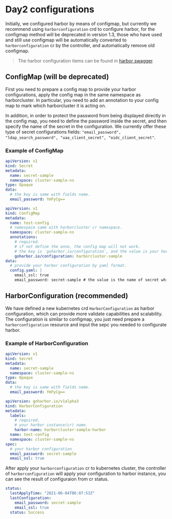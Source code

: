 # Day2 configurations

Initially, we configured harbor by means of configmap, but currently we recommend using `harborconfiguration` crd to configure harbor, for the configmap method will be deprecated in version 1.3, those who have used and still use configmap will be automatically converted to `harborconfiguration` cr by the controller, and automatically remove old configmap.

> The harbor configuration items can be found in [harbor swagger](https://github.com/goharbor/harbor/blob/0867a6bfd6f33149f86a7ae8a740f5e1f976cafa/api/v2.0/swagger.yaml#L7990).

## ConfigMap (will be deprecated)

First you need to prepare a config map to provide your harbor configurations, apply the config map in the same namespace as harborcluster. In particular, you need to add an annotation to your config map to mark which harborcluster it is acting on.

In addition, in order to protect the password from being displayed directly in the config map, you need to define the password inside the secret, and then specify the name of the secret in the configuration. We currently offer these type of secret configurations fields: `"email_password", "ldap_search_password", "uaa_client_secret", "oidc_client_secret"`.

### Example of ConfigMap

```yaml
apiVersion: v1
kind: Secret
metadata:
  name: secret-sample
  namespace: cluster-sample-ns
type: Opaque
data:
  # the key is same with fields name.
  email_password: YmFyCg==
```

```yaml
apiVersion: v1
kind: ConfigMap
metadata:
  name: test-config
  # namespace same with harborcluster cr namespace.
  namespace: cluster-sample-ns
  annotations:
    # required.
    # if not define the anno, the config map will not work.
    # the key is `goharbor.io/configuration`, and the value is your harborcluster cr name.
    goharbor.io/configuration: harborcluster-sample
data:
  # provide your harbor configuration by yaml format.
  config.yaml: |
    email_ssl: true
    email_password: secret-sample # the value is the name of secret which store the email_password.
```

## HarborConfiguration (recommended)

We have defined a new kubernetes crd `HarborConfiguration` as harbor configuration, which can provide more validate capabilities and scalability. The configuration is similar to configmap, you just need prepare a `harborconfiguration` resource and input the sepc you needed to configurate harbor.

### Example of HarborConfiguration

```yaml
apiVersion: v1
kind: Secret
metadata:
  name: secret-sample
  namespace: cluster-sample-ns
type: Opaque
data:
  # the key is same with fields name.
  email_password: YmFyCg==
```

```yaml
apiVersion: goharbor.io/v1alpha3
kind: HarborConfiguration
metadata:
  labels:
    # required.
    # your harbor instance(cr) name.
    harbor-name: harborcluster-sample-harbor
  name: test-config
  namespace: cluster-sample-ns
spec:
  # your harbor configuration
  email_password: secret-sample
  email_ssl: true
```

After apply your `harborconfiguration` cr to kubernetes cluster, the controller of `harborconfiguration` will apply your configuration to harbor instance, you can see the result of configuraion from cr status.

```yaml
status:
  lastApplyTime: "2021-06-04T06:07:53Z"
  lastConfiguration:
    email_password: secret-sample
    email_ssl: true
  status: Success
```
